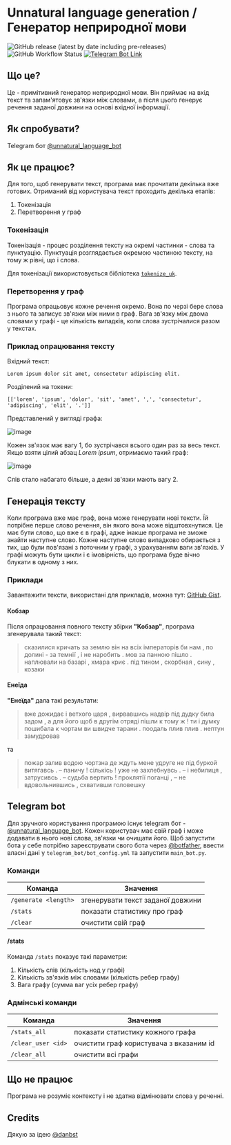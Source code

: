 # Unnatural language generation / Генератор неприродної мови

![GitHub release (latest by date including pre-releases)](https://img.shields.io/github/v/release/andrewyazura/unnatural-language-generation?include_prereleases&label=release&labelColor=181717&logo=github)
![GitHub Workflow Status](https://img.shields.io/github/workflow/status/andrewyazura/unnatural-language-generation/Lint?label=linter&labelColor=181717&logo=github)
[![Telegram Bot Link](https://img.shields.io/static/v1?label=telegram&message=bot&color=26a5e4&labelColor=181717&logo=telegram)](https://t.me/unnatural_language_bot)

## Що це?

Це - примітивний генератор неприродної мови.
Він приймає на вхід текст та запам'ятовує зв'язки між словами, а після цього генерує речення заданої довжини на основі вхідної інформації.

## Як спробувати?

Telegram бот [@unnatural_language_bot](https://t.me/unnatural_language_bot)

## Як це працює?

Для того, щоб генерувати текст, програма має прочитати декілька вже готових.
Отриманий від користувача текст проходить декілька етапів:

1. Токенізація
2. Перетворення у граф

### Токенізація

Токенізація - процес розділення тексту на окремі частинки - слова та пунктуацію.
Пунктуація розглядається окремою частиною тексту, на тому ж рівні, що і слова.

Для токенізації використовується бібліотека [`tokenize_uk`](https://github.com/lang-uk/tokenize-uk).

### Перетворення у граф

Програма опрацьовує кожне речення окремо.
Вона по черзі бере слова з нього та записує зв'язки між ними в граф.
Вага зв'язку між двома словами у графі - це кількість випадків, коли слова зустрічалися разом у текстах.

### Приклад опрацювання тексту

Вхідний текст:

`Lorem ipsum dolor sit amet, consectetur adipiscing elit.`

Розділений на токени:

`[['lorem', 'ipsum', 'dolor', 'sit', 'amet', ',', 'consectetur', 'adipiscing', 'elit', '.']]`

Представлений у вигляді графа:

![image](https://user-images.githubusercontent.com/39884112/123977582-c9113700-d9c7-11eb-9e8b-7f9de9897f7e.png)

Кожен зв'язок має вагу 1, бо зустрічався всього один раз за весь текст. Якщо взяти цілий абзац _Lorem ipsum_, отримаємо такий граф:

![image](https://user-images.githubusercontent.com/39884112/123977950-21e0cf80-d9c8-11eb-8e16-56cd4fdede43.png)

Слів стало набагато більше, а деякі зв'язки мають вагу 2.

## Генерація тексту

Коли програма вже має граф, вона може генерувати нові тексти.
Їй потрібне перше слово речення, він якого вона може відштовхнутися.
Це має бути слово, що вже є в графі, адже інакше програма не зможе знайти наступне слово.
Кожне наступне слово випадково обирається з тих, що були пов'язані з поточним у графі, з урахуванням ваги зв'язків.
У графі можуть бути цикли і є імовірність, що програма буде вічно блукати в одному з них.

### Приклади

Завантажити тексти, використані для прикладів, можна тут: [GitHub Gist](https://gist.github.com/andrewyazura/98b612f4fe9c3075177d992495ccee12).

#### Кобзар

Після опрацювання повного тексту збірки **"Кобзар"**, програма згенерувала такий текст:

> сказилися кричать за землю він на всіх імператорів би нам , по долині - за темнії , і не наробить . мов за панною пішло . наплювали на базарі , хмара криє . під тином , скорбная , сину , козаки

#### Енеїда

**"Енеїда"** дала такі результати:

> вже дожидає і ветхого царя , вирвавшись надвір під дудку била задом , а для його щоб в другім отряді пішли к тому ж ! ти і думку пошибала к чортам ви швидче тарани . поодаль плив плив . нептун замудровав

та

> пожар залив водою чортзна де ждуть мене удруге не під буркой витягавсь . – паничу ! сількісь ! уже не захлебнувсь . – і небилиця , затрусивсь . – судьба вертить ! проклятії поганці , – не вдовольнившись , схвативши головешку

## Telegram bot

Для зручного користування програмою існує telegram бот - [@unnatural_language_bot](https://t.me/unnatural_language_bot).
Кожен користувач має свій граф і може додавати в нього нові слова, зв'язки чи очищати його.
Щоб запустити бота у себе потрібно зареєструвати свого бота через [@botfather](https://t.me/botfather), ввести власні дані у `telegram_bot/bot_config.yml` та запустити `main_bot.py`.

### Команди

| Команда              | Значення                          |
| -------------------- | --------------------------------- |
| `/generate <length>` | згенерувати текст заданої довжини |
| `/stats`             | показати статистику про граф      |
| `/clear`             | очистити свій граф                |

#### /stats

Команда `/stats` показує такі параметри:

1. Кількість слів (кількість нод у графі)
2. Кількість зв'язків між словами (кількість ребер графу)
3. Вага графу (сумма ваг усіх ребер графу)

### Адмінські команди

| Команда            | Значення                                |
| ------------------ | --------------------------------------- |
| `/stats_all`       | показати статистику кожного графа       |
| `/clear_user <id>` | очистити граф користувача з вказаним id |
| `/clear_all`       | очистити всі графи                      |

## Що не працює

Програма не розуміє контексту і не здатна відмінювати слова у реченні.

## Credits

Дякую за ідею [@danbst](https://github.com/danbst)
